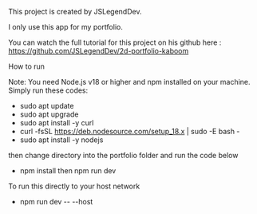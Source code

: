 This project is created by JSLegendDev. 

I only use this app for my portfolio. 

You can watch the full tutorial for this project on his github here : https://github.com/JSLegendDev/2d-portfolio-kaboom

How to run

Note: You need Node.js v18 or higher and npm installed on your machine.
Simply run these codes:

- sudo apt update
- sudo apt upgrade
- sudo apt install -y curl
- curl -fsSL https://deb.nodesource.com/setup_18.x | sudo -E bash -
- sudo apt install -y nodejs

then change directory into the portfolio folder and run the code below
- npm install then npm run dev

To run this directly to your host network
- npm run dev -- --host
